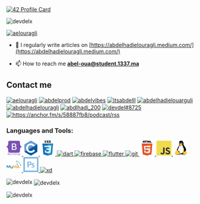 [![42 Profile Card](https://1337-readme.vercel.app/api/profile?cursus=42cursus&dark=true&login=abel-oua)](https://github.com/mohouyizme/1337-readme)

<p align="left"> <img src="https://komarev.com/ghpvc/?username=devdelx&label=Profile%20views&color=0e75b6&style=flat" alt="devdelx" /> </p>

<p align="left"> <a href="https://twitter.com/aelouragli" target="blank"><img src="https://img.shields.io/twitter/follow/aelouragli?logo=twitter&style=for-the-badge" alt="aelouragli" /></a> </p>

- 📝 I regularly write articles on [https://abdelhadielouragli.medium.com/](https://abdelhadielouragli.medium.com/)

- 📫 How to reach me **abel-oua@student.1337.ma**
## Contact me

<p align="left">
<a href="https://twitter.com/aelouragli" target="blank"><img align="center" src="https://raw.githubusercontent.com/rahuldkjain/github-profile-readme-generator/master/src/images/icons/Social/twitter.svg" alt="aelouragli" height="30" width="40" /></a>
<a href="https://linkedin.com/in/abdelprod" target="blank"><img align="center" src="https://raw.githubusercontent.com/rahuldkjain/github-profile-readme-generator/master/src/images/icons/Social/linked-in-alt.svg" alt="abdelprod" height="30" width="40" /></a>
<a href="https://fb.com/abdelvibes" target="blank"><img align="center" src="https://raw.githubusercontent.com/rahuldkjain/github-profile-readme-generator/master/src/images/icons/Social/facebook.svg" alt="abdelvibes" height="30" width="40" /></a>
<a href="https://instagram.com/itsabdelll" target="blank"><img align="center" src="https://raw.githubusercontent.com/rahuldkjain/github-profile-readme-generator/master/src/images/icons/Social/instagram.svg" alt="itsabdelll" height="30" width="40" /></a>
<a href="https://www.behance.net/abdelhadielouarguli" target="blank"><img align="center" src="https://raw.githubusercontent.com/rahuldkjain/github-profile-readme-generator/master/src/images/icons/Social/behance.svg" alt="abdelhadielouarguli" height="30" width="40" /></a>
<a href="https://medium.com/abdelhadielouragli" target="blank"><img align="center" src="https://raw.githubusercontent.com/rahuldkjain/github-profile-readme-generator/master/src/images/icons/Social/medium.svg" alt="abdelhadielouragli" height="30" width="40" /></a>
<a href="https://www.hackerrank.com/abdlhadi_200" target="blank"><img align="center" src="https://raw.githubusercontent.com/rahuldkjain/github-profile-readme-generator/master/src/images/icons/Social/hackerrank.svg" alt="abdlhadi_200" height="30" width="40" /></a>
<a href="https://discord.gg/devdel#8725" target="blank"><img align="center" src="https://raw.githubusercontent.com/rahuldkjain/github-profile-readme-generator/master/src/images/icons/Social/discord.svg" alt="devdel#8725" height="30" width="40" /></a>
<a href="/https://anchor.fm/s/58887fb8/podcast/rss" target="blank"><img align="center" src="https://raw.githubusercontent.com/rahuldkjain/github-profile-readme-generator/master/src/images/icons/Social/rss.svg" alt="https://anchor.fm/s/58887fb8/podcast/rss" height="30" width="40" /></a>
</p>

<h3 align="left">Languages and Tools:</h3>
<p align="left"> <a href="https://getbootstrap.com" target="_blank" rel="noreferrer"> <img src="https://raw.githubusercontent.com/devicons/devicon/master/icons/bootstrap/bootstrap-plain-wordmark.svg" alt="bootstrap" width="40" height="40"/> </a> <a href="https://www.cprogramming.com/" target="_blank" rel="noreferrer"> <img src="https://raw.githubusercontent.com/devicons/devicon/master/icons/c/c-original.svg" alt="c" width="40" height="40"/> </a> <a href="https://www.w3schools.com/css/" target="_blank" rel="noreferrer"> <img src="https://raw.githubusercontent.com/devicons/devicon/master/icons/css3/css3-original-wordmark.svg" alt="css3" width="40" height="40"/> </a> <a href="https://dart.dev" target="_blank" rel="noreferrer"> <img src="https://www.vectorlogo.zone/logos/dartlang/dartlang-icon.svg" alt="dart" width="40" height="40"/> </a> <a href="https://firebase.google.com/" target="_blank" rel="noreferrer"> <img src="https://www.vectorlogo.zone/logos/firebase/firebase-icon.svg" alt="firebase" width="40" height="40"/> </a> <a href="https://flutter.dev" target="_blank" rel="noreferrer"> <img src="https://www.vectorlogo.zone/logos/flutterio/flutterio-icon.svg" alt="flutter" width="40" height="40"/> </a> <a href="https://git-scm.com/" target="_blank" rel="noreferrer"> <img src="https://www.vectorlogo.zone/logos/git-scm/git-scm-icon.svg" alt="git" width="40" height="40"/> </a> <a href="https://www.w3.org/html/" target="_blank" rel="noreferrer"> <img src="https://raw.githubusercontent.com/devicons/devicon/master/icons/html5/html5-original-wordmark.svg" alt="html5" width="40" height="40"/> </a> <a href="https://developer.mozilla.org/en-US/docs/Web/JavaScript" target="_blank" rel="noreferrer"> <img src="https://raw.githubusercontent.com/devicons/devicon/master/icons/javascript/javascript-original.svg" alt="javascript" width="40" height="40"/> </a> <a href="https://www.linux.org/" target="_blank" rel="noreferrer"> <img src="https://raw.githubusercontent.com/devicons/devicon/master/icons/linux/linux-original.svg" alt="linux" width="40" height="40"/> </a> <a href="https://www.mysql.com/" target="_blank" rel="noreferrer"> <img src="https://raw.githubusercontent.com/devicons/devicon/master/icons/mysql/mysql-original-wordmark.svg" alt="mysql" width="40" height="40"/> </a> <a href="https://www.photoshop.com/en" target="_blank" rel="noreferrer"> <img src="https://raw.githubusercontent.com/devicons/devicon/master/icons/photoshop/photoshop-line.svg" alt="photoshop" width="40" height="40"/> </a> <a href="https://www.adobe.com/products/xd.html" target="_blank" rel="noreferrer"> <img src="https://cdn.worldvectorlogo.com/logos/adobe-xd.svg" alt="xd" width="40" height="40"/> </a> </p>

<p><img align="left" src="https://github-readme-stats.vercel.app/api/top-langs?username=devdelx&show_icons=true&locale=en&layout=compact" alt="devdelx" /></p>

<p>&nbsp;<img align="center" src="https://github-readme-stats.vercel.app/api?username=devdelx&show_icons=true&locale=en" alt="devdelx" /></p>

<p><img align="center" src="https://github-readme-streak-stats.herokuapp.com/?user=devdelx&" alt="devdelx" /></p>

